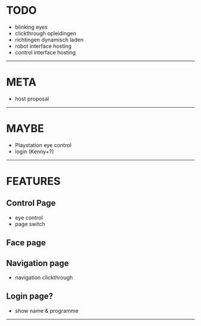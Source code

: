 # TODO
- blinking eyes
- clickthrough opleidingen
- richtingen dynamisch laden
- robot interface hosting
- control interface hosting
---
# META
- host proposal
---
# MAYBE
- Playstation eye control
- login (Kenny+?)
---
# FEATURES
## Control Page
- eye control
- page switch
## Face page
## Navigation page
- navigation clickthrough
## Login page?
- show name & programme
---